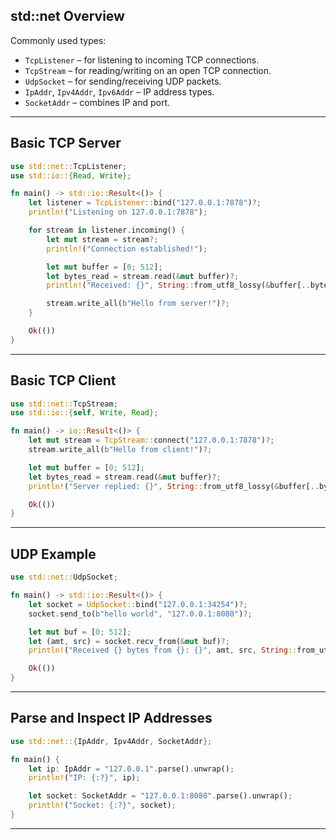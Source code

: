 

## std::net Overview

Commonly used types:

* `TcpListener` – for listening to incoming TCP connections.
* `TcpStream` – for reading/writing on an open TCP connection.
* `UdpSocket` – for sending/receiving UDP packets.
* `IpAddr`, `Ipv4Addr`, `Ipv6Addr` – IP address types.
* `SocketAddr` – combines IP and port.

---

## Basic TCP Server

```rust
use std::net::TcpListener;
use std::io::{Read, Write};

fn main() -> std::io::Result<()> {
    let listener = TcpListener::bind("127.0.0.1:7878")?;
    println!("Listening on 127.0.0.1:7878");

    for stream in listener.incoming() {
        let mut stream = stream?;
        println!("Connection established!");

        let mut buffer = [0; 512];
        let bytes_read = stream.read(&mut buffer)?;
        println!("Received: {}", String::from_utf8_lossy(&buffer[..bytes_read]));

        stream.write_all(b"Hello from server!")?;
    }

    Ok(())
}
```

---

## Basic TCP Client

```rust
use std::net::TcpStream;
use std::io::{self, Write, Read};

fn main() -> io::Result<()> {
    let mut stream = TcpStream::connect("127.0.0.1:7878")?;
    stream.write_all(b"Hello from client!")?;

    let mut buffer = [0; 512];
    let bytes_read = stream.read(&mut buffer)?;
    println!("Server replied: {}", String::from_utf8_lossy(&buffer[..bytes_read]));

    Ok(())
}
```

---

## UDP Example

```rust
use std::net::UdpSocket;

fn main() -> std::io::Result<()> {
    let socket = UdpSocket::bind("127.0.0.1:34254")?;
    socket.send_to(b"hello world", "127.0.0.1:8080")?;

    let mut buf = [0; 512];
    let (amt, src) = socket.recv_from(&mut buf)?;
    println!("Received {} bytes from {}: {}", amt, src, String::from_utf8_lossy(&buf[..amt]));

    Ok(())
}
```

---

## Parse and Inspect IP Addresses

```rust
use std::net::{IpAddr, Ipv4Addr, SocketAddr};

fn main() {
    let ip: IpAddr = "127.0.0.1".parse().unwrap();
    println!("IP: {:?}", ip);

    let socket: SocketAddr = "127.0.0.1:8080".parse().unwrap();
    println!("Socket: {:?}", socket);
}
```

---